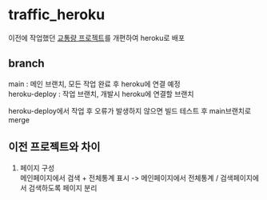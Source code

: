 # traffic_heroku
이전에 작업했던 [교통량 프로젝트](https://github.com/proceane/traffic_project)를 개편하여 heroku로 배포

## branch
main : 메인 브랜치, 모든 작업 완료 후 heroku에 연결 예정  
heroku-deploy : 작업 브랜치, 개발시 heroku에 연결할 브랜치  

heroku-deploy에서 작업 후 오류가 발생하지 않으면 빌드 테스트 후 main브랜치로 merge

## 이전 프로젝트와 차이
1. 페이지 구성  
  메인페이지에서 검색 + 전체통계 표시 -> 메인페이지에서 전체통계 / 검색페이지에서 검색하도록 페이지 분리

